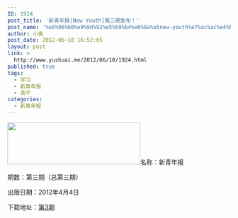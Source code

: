 ```yaml
---
ID: 1924
post_title: '新青年报[New Youth]第三期发布！'
post_name: '%e6%96%b0%e9%9d%92%e5%b9%b4%e6%8a%a5new-youth%e7%ac%ac%e4%b8%89%e6%9c%9f%e5%8f%91%e5%b8%83%ef%bc%81'
author: 小奥
post_date: 2012-06-10 16:52:05
layout: post
link: >
  http://www.yushuai.me/2012/06/10/1924.html
published: true
tags:
  - 学习
  - 新青年报
  - 高中
categories:
  - 新青年报
---
```

<img class="alignright size-full wp-image-2046" title="第三期-300x95" src="https://dqhplhzz2008-1251830035.cos.ap-guangzhou.myqcloud.com/wp-content/uploads/2012/06/第三期-300x95.jpg" alt="" width="300" height="95" />名称：新青年报

期数：第三期（总第三期）

出版日期：2012年4月4日

下载地址：<!--more--><a href="http://www.yushuai.me/2012/06/10/1924.html/%e7%ac%ac3%e6%9c%9f" rel="attachment wp-att-1926">第3期</a>
